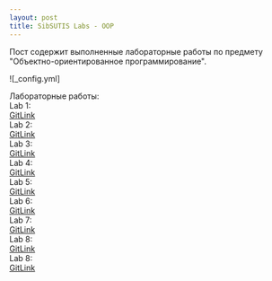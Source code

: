 ```yaml
---
layout: post
title: SibSUTIS Labs - OOP
---
```


Пост содержит выполненные лабораторные работы по предмету "Объектно-ориентированное программирование".  

![_config.yml]   

Лабораторные работы:  
Lab 1:  
[GitLink](https://github.com/tokar-t-m/university_labs/tree/master/OOP/Lab1)  
Lab 2:  
[GitLink](https://github.com/tokar-t-m/university_labs/tree/master/OOP/Lab2)  
Lab 3:  
[GitLink](https://github.com/tokar-t-m/university_labs/tree/master/OOP/Lab3)  
Lab 4:  
[GitLink](https://github.com/tokar-t-m/university_labs/tree/master/OOP/Lab4)  
Lab 5:  
[GitLink](https://github.com/tokar-t-m/university_labs/tree/master/OOP/Lab5)  
Lab 6:  
[GitLink](https://github.com/tokar-t-m/university_labs/tree/master/OOP/Lab6)  
Lab 7:  
[GitLink](https://github.com/tokar-t-m/university_labs/tree/master/OOP/Lab7)  
Lab 8:  
[GitLink](https://github.com/tokar-t-m/university_labs/tree/master/OOP/Lab8)  
Lab 8:  
[GitLink](https://github.com/tokar-t-m/university_labs/tree/master/OOP/Lab9)